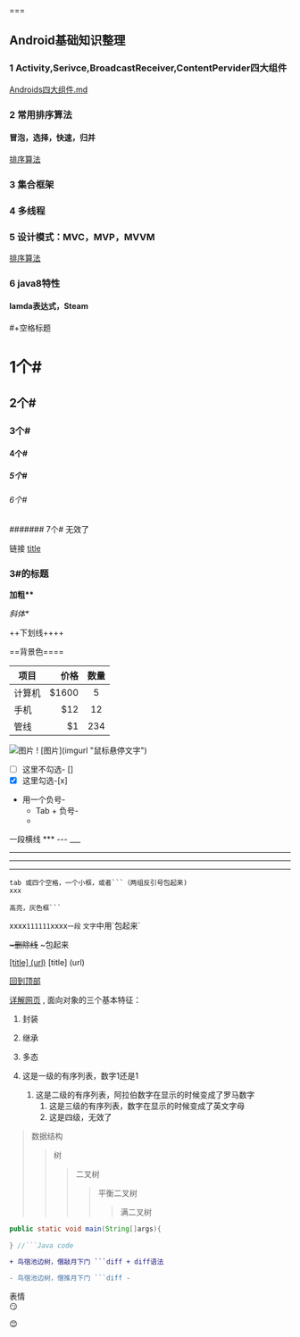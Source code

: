 ===
###
## Android基础知识整理
### 1 Activity,Serivce,BroadcastReceiver,ContentPervider四大组件
[Androids四大组件.md](https://github.com/yuanbin3136/testapp/blob/master/md/Androids四大组件.md)
### 2 常用排序算法
#### 冒泡，选择，快速，归并
[排序算法](https://github.com/yuanbin3136/testapp/blob/master/md/算法.md)
### 3 集合框架

### 4 多线程

### 5 设计模式：MVC，MVP，MVVM
[排序算法](https://github.com/yuanbin3136/testapp/blob/master/md/设计模式.md)
### 6 java8特性
#### lamda表达式，Steam

#+空格标题
# 1个#
## 2个#
### 3个#
#### 4个#
##### 5个#
###### 6个#
####### 7个# 无效了

链接
[title](path)

### 3#的标题

**加粗\*\***

*斜体\**

++下划线\+\+++

==背景色\=\===

| 项目        | 价格   |  数量  |
| --------   | -----:  | :----:  |
| 计算机     | \$1600 |   5     |
| 手机        |   \$12   |   12   |
| 管线        |    \$1    |  234  |

![图片](https://ss2.baidu.com/6ONYsjip0QIZ8tyhnq/it/u=4082721491,3981845853&fm=58 "鼠标悬停文字")
\! \[图片\](imgurl "鼠标悬停文字")

- [ ] 这里不勾选- [] 
- [x] 这里勾选-[x] 

- 用一个负号\- 
    - Tab + 负号\- 
    -

一段横线 *** --- ___
*** 
---
___

    tab 或四个空格，一个小框，或者```（两组反引号包起来)
    xxx
```
高亮，灰色框```
```

xxxx`111111`xxxx`一段` `文字`中用\`包起来\`
 
~~\~删除线~~ \~包起来

[[title] (url)](www.baidu.com) [title] (url)

[回到顶部](#3的标题)

[详解网页](https://github.com/guodongxiaren/README)
,
面向对象的三个基本特征：
1. 封装
2. 继承
3. 多态


1. 这是一级的有序列表，数字1还是1
   1. 这是二级的有序列表，阿拉伯数字在显示的时候变成了罗马数字
      1. 这是三级的有序列表，数字在显示的时候变成了英文字母
        1. 这是四级，无效了

> 数据结构
>> 树
>>> 二叉树
>>>> 平衡二叉树
>>>>> 满二叉树

```java
public static void main(String[]args){
    
} //```Java code
```

```diff
+ 鸟宿池边树，僧敲月下门 ```diff + diff语法
```

```diff
- 鸟宿池边树，僧推月下门 ```diff -
```

表情  
:smirk:

:blush:
